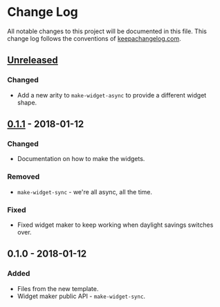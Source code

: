 # Change Log
All notable changes to this project will be documented in this file. This change log follows the conventions of [keepachangelog.com](http://keepachangelog.com/).

## [Unreleased]
### Changed
- Add a new arity to `make-widget-async` to provide a different widget shape.

## [0.1.1] - 2018-01-12
### Changed
- Documentation on how to make the widgets.

### Removed
- `make-widget-sync` - we're all async, all the time.

### Fixed
- Fixed widget maker to keep working when daylight savings switches over.

## 0.1.0 - 2018-01-12
### Added
- Files from the new template.
- Widget maker public API - `make-widget-sync`.

[Unreleased]: https://github.com/your-name/find-art/compare/0.1.1...HEAD
[0.1.1]: https://github.com/your-name/find-art/compare/0.1.0...0.1.1
